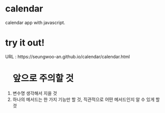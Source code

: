 # calendar
calendar app with javascript.
<h1>try it out!</h1>
URL : https://seungwoo-an.github.io/calendar/calendar.html

<ol><h1>앞으로 주의할 것</h1>
<li>변수명 생각해서 지을 것</li>
<li>하나의 메서드는 한 가지 기능만 할 것, 직관적으로 어떤 메서드인지 알 수 있게 할 것</li>
</ol>
